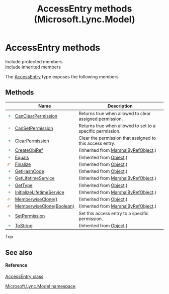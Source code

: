 ﻿---
title: AccessEntry methods (Microsoft.Lync.Model)
TOCTitle: AccessEntry methods
ms:assetid: Methods.T:Microsoft.Lync.Model.AccessEntry_DI_3_UC_OCS14MrefLyncWPF
ms:mtpsurl: https://msdn.microsoft.com/en-us/library/microsoft.lync.model.accessentry_di_3_uc_ocs14mreflyncwpf_methods(v=office.15)
ms:contentKeyID: 48597664
ms.date: 07/28/2014
mtps_version: v=office.15
---

# AccessEntry methods

Include protected members  
Include inherited members  

The [AccessEntry](accessentry-class-microsoft-lync-model_2.md) type exposes the following members.

## Methods

<table>
<thead>
<tr class="header">
<th> </th>
<th>Name</th>
<th>Description</th>
</tr>
</thead>
<tbody>
<tr class="odd">
<td><img src="images/Hh347903.pubmethod(Office.15).gif" title="Public method" alt="Public method" /></td>
<td><a href="accessentry-canclearpermission-method-microsoft-lync-model_2.md">CanClearPermission</a></td>
<td>Returns true when allowed to clear assigned permission.</td>
</tr>
<tr class="even">
<td><img src="images/Hh347903.pubmethod(Office.15).gif" title="Public method" alt="Public method" /></td>
<td><a href="accessentry-cansetpermission-method-microsoft-lync-model_2.md">CanSetPermission</a></td>
<td>Returns true when allowed to set to a specific permission.</td>
</tr>
<tr class="odd">
<td><img src="images/Hh347903.pubmethod(Office.15).gif" title="Public method" alt="Public method" /></td>
<td><a href="accessentry-clearpermission-method-microsoft-lync-model_2.md">ClearPermission</a></td>
<td>Clear the permission that assigned to this access entry.</td>
</tr>
<tr class="even">
<td><img src="images/Hh347903.pubmethod(Office.15).gif" title="Public method" alt="Public method" /></td>
<td><a href="http://msdn2.microsoft.com/en-us/library/2ch65xad">CreateObjRef</a></td>
<td>(Inherited from <a href="http://msdn2.microsoft.com/en-us/library/w4302s1f">MarshalByRefObject</a>.)</td>
</tr>
<tr class="odd">
<td><img src="images/Hh347903.pubmethod(Office.15).gif" title="Public method" alt="Public method" /></td>
<td><a href="http://msdn2.microsoft.com/en-us/library/bsc2ak47">Equals</a></td>
<td>(Inherited from <a href="http://msdn2.microsoft.com/en-us/library/e5kfa45b">Object</a>.)</td>
</tr>
<tr class="even">
<td><img src="images/Hh347903.protmethod(Office.15).gif" title="Protected method" alt="Protected method" /></td>
<td><a href="http://msdn2.microsoft.com/en-us/library/4k87zsw7">Finalize</a></td>
<td>(Inherited from <a href="http://msdn2.microsoft.com/en-us/library/e5kfa45b">Object</a>.)</td>
</tr>
<tr class="odd">
<td><img src="images/Hh347903.pubmethod(Office.15).gif" title="Public method" alt="Public method" /></td>
<td><a href="http://msdn2.microsoft.com/en-us/library/zdee4b3y">GetHashCode</a></td>
<td>(Inherited from <a href="http://msdn2.microsoft.com/en-us/library/e5kfa45b">Object</a>.)</td>
</tr>
<tr class="even">
<td><img src="images/Hh347903.pubmethod(Office.15).gif" title="Public method" alt="Public method" /></td>
<td><a href="http://msdn2.microsoft.com/en-us/library/c6y7316f">GetLifetimeService</a></td>
<td>(Inherited from <a href="http://msdn2.microsoft.com/en-us/library/w4302s1f">MarshalByRefObject</a>.)</td>
</tr>
<tr class="odd">
<td><img src="images/Hh347903.pubmethod(Office.15).gif" title="Public method" alt="Public method" /></td>
<td><a href="http://msdn2.microsoft.com/en-us/library/dfwy45w9">GetType</a></td>
<td>(Inherited from <a href="http://msdn2.microsoft.com/en-us/library/e5kfa45b">Object</a>.)</td>
</tr>
<tr class="even">
<td><img src="images/Hh347903.pubmethod(Office.15).gif" title="Public method" alt="Public method" /></td>
<td><a href="http://msdn2.microsoft.com/en-us/library/zwt5tzck">InitializeLifetimeService</a></td>
<td>(Inherited from <a href="http://msdn2.microsoft.com/en-us/library/w4302s1f">MarshalByRefObject</a>.)</td>
</tr>
<tr class="odd">
<td><img src="images/Hh347903.protmethod(Office.15).gif" title="Protected method" alt="Protected method" /></td>
<td><a href="http://msdn2.microsoft.com/en-us/library/57ctke0a">MemberwiseClone()</a></td>
<td>(Inherited from <a href="http://msdn2.microsoft.com/en-us/library/e5kfa45b">Object</a>.)</td>
</tr>
<tr class="even">
<td><img src="images/Hh347903.protmethod(Office.15).gif" title="Protected method" alt="Protected method" /></td>
<td><a href="http://msdn2.microsoft.com/en-us/library/ms131262">MemberwiseClone(Boolean)</a></td>
<td>(Inherited from <a href="http://msdn2.microsoft.com/en-us/library/w4302s1f">MarshalByRefObject</a>.)</td>
</tr>
<tr class="odd">
<td><img src="images/Hh347903.pubmethod(Office.15).gif" title="Public method" alt="Public method" /></td>
<td><a href="accessentry-setpermission-method-microsoft-lync-model_2.md">SetPermission</a></td>
<td>Set this access entry to a specific permission.</td>
</tr>
<tr class="even">
<td><img src="images/Hh347903.pubmethod(Office.15).gif" title="Public method" alt="Public method" /></td>
<td><a href="http://msdn2.microsoft.com/en-us/library/7bxwbwt2">ToString</a></td>
<td>(Inherited from <a href="http://msdn2.microsoft.com/en-us/library/e5kfa45b">Object</a>.)</td>
</tr>
</tbody>
</table>


Top

## See also

#### Reference

[AccessEntry class](accessentry-class-microsoft-lync-model_2.md)

[Microsoft.Lync.Model namespace](microsoft-lync-model-namespace_2.md)

